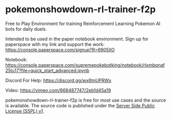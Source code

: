 # pokemonshowdown-rl-trainer-f2p
Free to Play Environment for training Reinforcement Learning Pokemon AI bots for daily duels.

Intended to be used in the paper notebook environment.
Sign up for paperspace with my link and support the work:
https://console.paperspace.com/signup?R=6905IIO

Notebook:
https://console.paperspace.com/supremepokebotking/notebook/rlxmbqnaf25lu17?file=quick_start_advanced.ipynb

Discord For Help:
https://discord.gg/wx6tnUPRWx

Video:
https://vimeo.com/668487747/2eb1d45a19

pokemonshowdown-rl-trainer-f2p is free for most use cases and the source is available. The source code is published
under the [Server Side Public License (SSPL) v1](LICENSE.txt).
